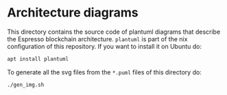 # Architecture diagrams

This directory contains the source code of plantuml diagrams that describe the Espresso blockchain architecture.
`plantuml` is part of the nix configuration of this repository. If you want to install it on Ubuntu do:

```bash
apt install plantuml
```

To generate all the svg files from the `*.puml` files of this directory do:
```bash
./gen_img.sh
```